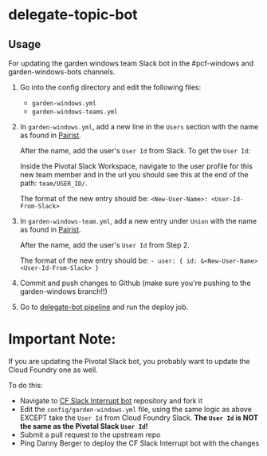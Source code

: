 # delegate-topic-bot

## Usage

For updating the garden windows team Slack bot in the #pcf-windows and garden-windows-bots channels.

1. Go into the config directory and edit the following files: 
    * `garden-windows.yml`
    * `garden-windows-teams.yml`

2. In `garden-windows.yml`, add a new line in the `Users` section with the name as found in [Pairist](https://pair.ist/garden-windows/current). 
    
    After the name, add the user's `User Id` from Slack. To get the `User Id`:

    Inside the Pivotal Slack Workspace, navigate to the user profile for this new team member and in the url you should see this at the end of the path: `team/USER_ID/`.
    
    The format of the new entry should be:
  `<New-User-Name>: <User-Id-From-Slack>`

3. In `garden-windows-team.yml`, add a new entry under `Union` with the name as found in [Pairist](https://pair.ist/garden-windows/current). 

    After the name, add the user's `User Id` from Step 2.
    
    The format of the new entry should be:
`- user: { id: &<New-User-Name> <User-Id-From-Slack> }`

4. Commit and push changes to Github (make sure you're pushing to the garden-windows branch!!)

5. Go to [delegate-bot pipeline](https://garden-windows.ci.cf-app.com/teams/main/pipelines/delegate-bot) and run the deploy job.

# Important Note:

If you are updating the Pivotal Slack bot, you probably want to update the Cloud Foundry one as well. 

To do this:

* Navigate to [CF Slack Interrupt bot](https://github.com/dpb587/cloudfoundry-slack-interrupt-bot) repository and fork it
* Edit the `config/garden-windows.yml` file, using the same logic as above EXCEPT take the `User Id` from Cloud Foundry Slack. **The `User Id` is NOT the same as the Pivotal Slack `User Id`!**
* Submit a pull request to the upstream repo
* Ping Danny Berger to deploy the CF Slack Interrupt bot with the changes
